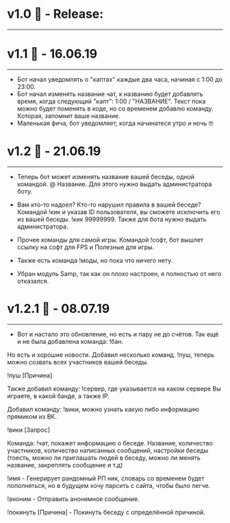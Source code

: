 # v1.0 :space_invader: - Release: 
---

# v1.1 :space_invader: - 16.06.19
---
- Бот начал уведомлять о "каптах" каждые два часа, начиная с 1:00 до 23:00.
- Бот начал изменять название чат, к названию будет добавлять время, когда следующий "капт": 1:00 / "НАЗВАНИЕ". Текст пока можно будет поменять в коде, но со временем добавлю команду. Которая, запомнит ваше название.
- Маленькая фича, бот уведомляет, когда начинатеся утро и ночь 🤓

# v1.2 :space_invader: - 21.06.19
---
- Теперь бот может изменять название вашей беседы, одной командой.
@ Название. Для этого нужно выдать администратора боту.
- Вам кто-то надоел? Кто-то нарушил правила в вашей беседе? Командой !кик и указав ID пользователя, вы сможете исключить его из вашей беседы. !кик 99999999. Также для бота нужно выдать администратора.

- Прочее команды для самой игры. Командой !софт, бот вышлет ссылку на софт для FPS и Полезные для игры.
- Также есть команда !моды, но пока что ничего нету.

- Убран модуль Samp, так как он плохо настроен, я полностью от него отказался.

# v1.2.1 :space_invader: - 08.07.19
---
- Вот и настало это обновление, но есть и пару не до счётов. Так ещё и не была добавлена команда: !бан.

Но есть и хорошие новости. Добавил несколько команд. !пуш, теперь можно созвать всех участников вашей беседы.

!пуш [Причина]

Также добавил команду: !сервер, где указывается на каком сервере Вы играете, в какой банде, а также IP.

Добавил команду: !вики, можно узнать какую либо информацию прямиком из ВК.

!вики [Запрос]

Команда: !чат, покажет информацию о беседе. Название, количество участников, количество написанных сообщений, настройки беседы (тоесть, можно ли приглашать людей в беседу, можно ли менять название, закреплять сообщение и т.д)

!имя - Генерирует рандомный РП ник, словарь со временем будет пополняться, но в будущем хочу парсить с сайта, чтобы было легче.

!аноним - Отправить анонимное сообщение.

!покинуть [Причина] - Покинуть беседу с определённой причиной.


